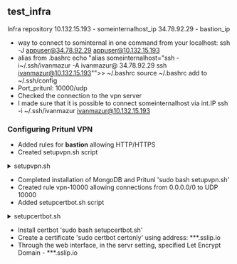 ## test_infra
Infra repository
10.132.15.193 - someinternalhost_ip
34.78.92.29 - bastion_ip
- way to connect to sominternal in one command from your 
    localhost: ssh -J  appuser@34.78.92.29 appuser@10.132.15.193
- alias from .bashrc
    echo "alias someinternalhost=\"ssh -i~/.ssh/ivanmazur -A ivanmazur@
        34.78.92.29 ssh ivanmazur@10.132.15.193\"">> ~/.bashrc
    source ~/.bashrc
    add to ~/.ssh/config
- Port_pritunl: 10000/udp
- Checked the connection to the vpn server
- I made sure that it is possible to connect someinternalhost via int.IP
    ssh -i ~/.ssh/ivanmazur ivanmazur@10.132.15.193

### Configuring Pritunl VPN

- Added rules for **bastion** allowing HTTP/HTTPS
- Created setupvpn.sh script

<details>
  <summary>setupvpn.sh</summary>##

```bash
cat <<EOF> setupvpn.sh
#!/bin/bash
echo "deb http://repo.mongodb.org/apt/ubuntu xenial/mongodb-org/3.4 multiverse" > /etc/apt/sources.list.d/mongodb-org-3.4.list
echo "deb http://repo.pritunl.com/stable/apt xenial main" > /etc/apt/sources.list.d/pritunl.list
apt-key adv --keyserver hkp://keyserver.ubuntu.com --recv 0C49F3730359A14518585931BC711F9BA15703C6
apt-key adv --keyserver hkp://keyserver.ubuntu.com --recv 7568D9BB55FF9E5287D586017AE645C0CF8E292A
apt-get --assume-yes update
apt-get --assume-yes upgrade
apt-get --assume-yes install pritunl mongodb-org
systemctl start pritunl mongod
systemctl enable pritunl mongod
EOF
```

</details>

- Completed installation of MongoDB and Pritunl 'sudo bash setupvpn.sh'
- Created rule vpn-10000 allowing connections from 0.0.0.0/0 to UDP 10000
- Added setupcertbot.sh script

<details>
  <summary>setupcertbot.sh</summary>

```bash
cat <<EOF> setupcertbot.sh
#!/bin/bash
apt-get update
apt-get install software-properties-common -y
add-apt-repository universe -y
add-apt-repository ppa:certbot/certbot -y
apt-get update
apt-get install certbot -y
EOF
```

</details>

- Install certbot 'sudo bash setupcertbot.sh'
- Create a certificate 'sudo certbot certonly' using address: ***.sslip.io
- Through the web interface, in the servr setting, specified Let Encrypt Domain - ***.sslip.io